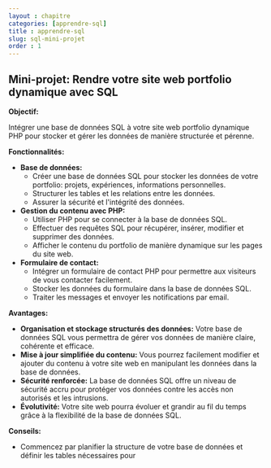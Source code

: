 ```yaml
---
layout : chapitre
categories: [apprendre-sql]
title : apprendre-sql
slug: sql-mini-projet
order : 1
---
```


## Mini-projet: Rendre votre site web portfolio dynamique avec SQL

**Objectif:**

Intégrer une base de données SQL à votre site web portfolio dynamique PHP pour stocker et gérer les données de manière structurée et pérenne.

**Fonctionnalités:**

* **Base de données:**
    * Créer une base de données SQL pour stocker les données de votre portfolio: projets, expériences, informations personnelles.
    * Structurer les tables et les relations entre les données.
    * Assurer la sécurité et l'intégrité des données.
* **Gestion du contenu avec PHP:**
    * Utiliser PHP pour se connecter à la base de données SQL.
    * Effectuer des requêtes SQL pour récupérer, insérer, modifier et supprimer des données.
    * Afficher le contenu du portfolio de manière dynamique sur les pages du site web.
* **Formulaire de contact:**
    * Intégrer un formulaire de contact PHP pour permettre aux visiteurs de vous contacter facilement.
    * Stocker les données du formulaire dans la base de données SQL.
    * Traiter les messages et envoyer les notifications par email.

**Avantages:**

* **Organisation et stockage structurés des données:** Votre base de données SQL vous permettra de gérer vos données de manière claire, cohérente et efficace.
* **Mise à jour simplifiée du contenu:** Vous pourrez facilement modifier et ajouter du contenu à votre site web en manipulant les données dans la base de données.
* **Sécurité renforcée:** La base de données SQL offre un niveau de sécurité accru pour protéger vos données contre les accès non autorisés et les intrusions.
* **Évolutivité:** Votre site web pourra évoluer et grandir au fil du temps grâce à la flexibilité de la base de données SQL.

**Conseils:**

* Commencez par planifier la structure de votre base de données et définir les tables nécessaires pour